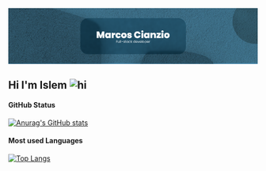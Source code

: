 <img align="center" alt="marcoscianzio" src="./profile-img.png" />

## Hi I'm Islem <img src="https://user-images.githubusercontent.com/1303154/88677602-1635ba80-d120-11ea-84d8-d263ba5fc3c0.gif" width="28px" alt="hi" />

#### GitHub Status
[![Anurag's GitHub stats](https://github-readme-stats.vercel.app/api?username=MarcosCianzio)](https://github.com/anuraghazra/github-readme-stats)

#### Most used Languages
[![Top Langs](https://github-readme-stats.vercel.app/api/top-langs/?username=anuraghazra&layout=compact)](https://github.com/anuraghazra/github-readme-stats)